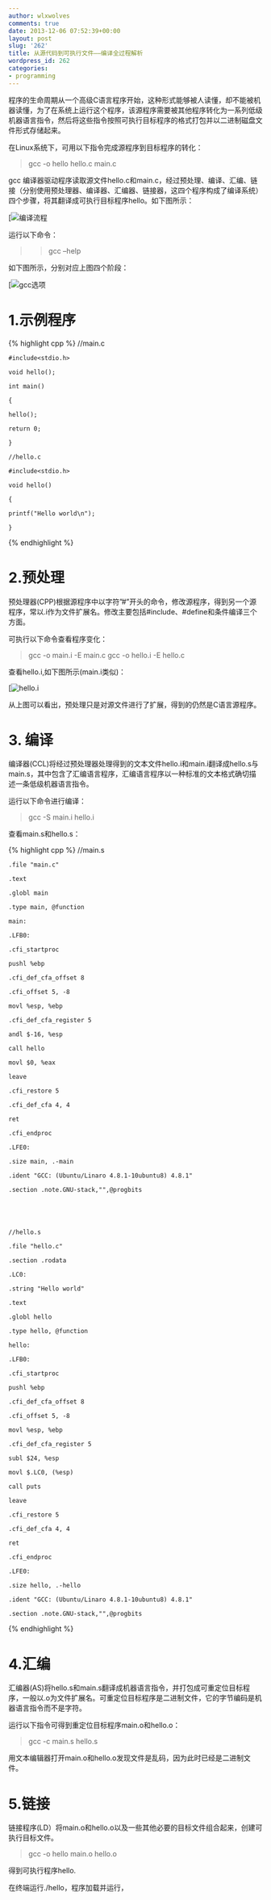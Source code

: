 ```yaml
---
author: wlxwolves
comments: true
date: 2013-12-06 07:52:39+00:00
layout: post
slug: '262'
title: 从源代码到可执行文件——编译全过程解析
wordpress_id: 262
categories:
- programming
---
```


程序的生命周期从一个高级C语言程序开始，这种形式能够被人读懂，却不能被机器读懂，为了在系统上运行这个程序，该源程序需要被其他程序转化为一系列低级机器语言指令，然后将这些指令按照可执行目标程序的格式打包并以二进制磁盘文件形式存储起来。

在Linux系统下，可用以下指令完成源程序到目标程序的转化：

>    gcc -o hello hello.c main.c


gcc 编译器驱动程序读取源文件hello.c和main.c，经过预处理、编译、汇编、链接（分别使用预处理器、编译器、汇编器、链接器，这四个程序构成了编译系统）四个步骤，将其翻译成可执行目标程序hello。如下图所示：

[![编译流程](../../assets/img/2013/12/cc-process.jpeg)

运行以下命令：
>>    gcc –help


如下图所示，分别对应上图四个阶段：

[![gcc选项](../../assets/img/2013/12/gcc-option.png)


# 1.示例程序



{% highlight cpp %}
    //main.c
    
    #include<stdio.h>
    
    void hello();
    
    int main()
    
    {
    
    hello();
    
    return 0;
    
    }
    
    //hello.c
    
    #include<stdio.h>
    
    void hello()
    
    {
    
    printf("Hello world\n");
    
    }
{% endhighlight %}





# 2.预处理


预处理器(CPP)根据源程序中以字符”#”开头的命令，修改源程序，得到另一个源程序，常以.i作为文件扩展名。修改主要包括#include、#define和条件编译三个方面。

可执行以下命令查看程序变化：

>    gcc -o main.i -E main.c
>    gcc -o hello.i -E hello.c


查看hello.i,如下图所示(main.i类似)：

[![hello.i](../../assets/img/2013/12/hello.i.png)

从上图可以看出，预处理只是对源文件进行了扩展，得到的仍然是C语言源程序。


# 3. 编译


编译器(CCL)将经过预处理器处理得到的文本文件hello.i和main.i翻译成hello.s与main.s，其中包含了汇编语言程序，汇编语言程序以一种标准的文本格式确切描述一条低级机器语言指令。

运行以下命令进行编译：

>    gcc -S main.i hello.i


查看main.s和hello.s：

{% highlight cpp %}
    //main.s
    
    .file "main.c"
    
    .text
    
    .globl main
    
    .type main, @function
    
    main:
    
    .LFB0:
    
    .cfi_startproc
    
    pushl %ebp
    
    .cfi_def_cfa_offset 8
    
    .cfi_offset 5, -8
    
    movl %esp, %ebp
    
    .cfi_def_cfa_register 5
    
    andl $-16, %esp
    
    call hello
    
    movl $0, %eax
    
    leave
    
    .cfi_restore 5
    
    .cfi_def_cfa 4, 4
    
    ret
    
    .cfi_endproc
    
    .LFE0:
    
    .size main, .-main
    
    .ident "GCC: (Ubuntu/Linaro 4.8.1-10ubuntu8) 4.8.1"
    
    .section .note.GNU-stack,"",@progbits




    
    //hello.s
    
    .file "hello.c"
    
    .section .rodata
    
    .LC0:
    
    .string "Hello world"
    
    .text
    
    .globl hello
    
    .type hello, @function
    
    hello:
    
    .LFB0:
    
    .cfi_startproc
    
    pushl %ebp
    
    .cfi_def_cfa_offset 8
    
    .cfi_offset 5, -8
    
    movl %esp, %ebp
    
    .cfi_def_cfa_register 5
    
    subl $24, %esp
    
    movl $.LC0, (%esp)
    
    call puts
    
    leave
    
    .cfi_restore 5
    
    .cfi_def_cfa 4, 4
    
    ret
    
    .cfi_endproc
    
    .LFE0:
    
    .size hello, .-hello
    
    .ident "GCC: (Ubuntu/Linaro 4.8.1-10ubuntu8) 4.8.1"
    
    .section .note.GNU-stack,"",@progbits
{% endhighlight %}



# 4.汇编


汇编器(AS)将hello.s和main.s翻译成机器语言指令，并打包成可重定位目标程序，一般以.o为文件扩展名。可重定位目标程序是二进制文件，它的字节编码是机器语言指令而不是字符。

运行以下指令可得到重定位目标程序main.o和hello.o：

>    gcc -c main.s hello.s


用文本编辑器打开main.o和hello.o发现文件是乱码，因为此时已经是二进制文件。


# 5.链接


链接程序(LD）将main.o和hello.o以及一些其他必要的目标文件组合起来，创建可执行目标文件。

>    gcc -o hello main.o hello.o


得到可执行程序hello.

在终端运行./hello，程序加载并运行，
